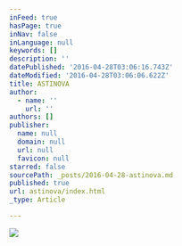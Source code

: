 ```yaml
---
inFeed: true
hasPage: true
inNav: false
inLanguage: null
keywords: []
description: ''
datePublished: '2016-04-28T03:06:16.743Z'
dateModified: '2016-04-28T03:06:06.622Z'
title: ASTINOVA
author:
  - name: ''
    url: ''
authors: []
publisher:
  name: null
  domain: null
  url: null
  favicon: null
starred: false
sourcePath: _posts/2016-04-28-astinova.md
published: true
url: astinova/index.html
_type: Article

---
```

![](https://s3-us-west-2.amazonaws.com/the-grid-img/p/4d38f99179fc5ab5db604524e69e4860ebcbb5fd.png)